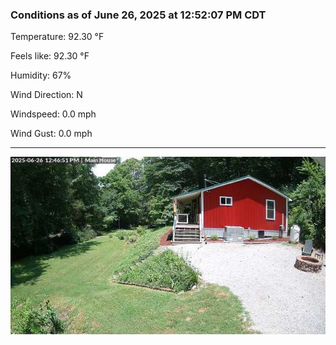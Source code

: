 ### Conditions as of June 26, 2025 at 12:52:07 PM CDT 

Temperature: 92.30 &deg;F

Feels like: 92.30 &deg;F

Humidity: 67%

Wind Direction: N

Windspeed: 0.0 mph

Wind Gust: 0.0 mph

---

<img src="./images/latest.jpeg"/>

